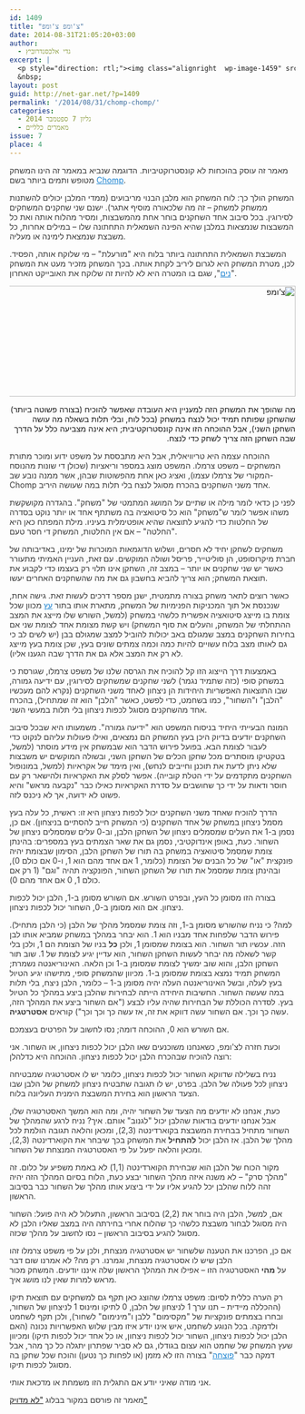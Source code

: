 ```yaml
---
id: 1409
title: "צ'ומפ צ'ומפ"
date: 2014-08-31T21:05:20+03:00
author:
  - גדי אלכסנדרוביץ
excerpt: |
  <p style="direction: rtl;"><img class="alignright  wp-image-1459" src="{{site.baseurl}}/assets/img/2014/08/chomp-Copy.png" alt="chomp - Copy" width="115" height="102" />מה שהופך את המשחק הזה למעניין היא העובדה שאפשר להוכיח (בצורה פשוטה ביותר) שהשחקן שפותח תמיד יכול לנצח במשחק (בכל לוח, ובלי תלות בשאלה מה עושה השחקן השני), אבל ההוכחה הזו אינה קונסטרוקטיבית; היא אינה מצביעה כלל על הדרך שבה השחקן הזה צריך לשחק כדי לנצח.</p>
  &nbsp;
layout: post
guid: http://net-gar.net/?p=1409
permalink: '/2014/08/31/chomp-chomp/'
categories:
  - גליון 7 ספטמבר 2014
  - מאמרים כלליים
issue: 7
place: 4
---
```

<p style="color: #373737;">
  מאמר זה עוסק בהוכחות לא קונסטרוקטיביות. הדוגמה שנביא במאמר זה הינו המשחק מטופש ותמים ביותר בשם <a style="font-weight: inherit; font-style: inherit; color: #1982d1;" href="http://en.wikipedia.org/wiki/Chomp">Chomp</a>.
</p>

<p style="color: #373737;">
  המשחק הולך כך: לוח המשחק הוא מלבן הבנוי מריבועים (ממדי המלבן יכולים להשתנות ממשחק למשחק – זה מה שלכאורה מוסיף אתגר). ישנם שני שחקנים המשחקים לסירוגין. בכל סיבוב אחד השחקנים בוחר אחת מהמשבצות, ומסיר מהלוח אותה ואת כל המשבצות שנמצאות במלבן שהיא הפינה השמאלית התחתונה שלו – במילים אחרות, כל משבצת שנמצאת לימינה או מעליה.
</p>

<p style="color: #373737;">
  המשבצת השמאלית התחתונה ביותר בלוח היא "מורעלת" – מי שלוקח אותה, הפסיד. לכן, מטרת המשחק היא לגרום ליריב לקחת אותה. בכך המשחק מזכיר מעט את המשחק "<a style="font-weight: inherit; font-style: inherit; color: #1982d1;" href="http://en.wikipedia.org/wiki/Nim">נים</a>", שגם בו המטרה היא לא להיות זה שלוקח את האובייקט האחרון.
</p>

<p style="direction: rtl;">
  <img class="aligncenter" src="{{site.baseurl}}/assets/img/2014/08/chomp.png" alt="צ’ומפ" width="556" height="195" />
</p>

<p style="direction: rtl;">
  מה שהופך את המשחק הזה למעניין היא העובדה שאפשר להוכיח (בצורה פשוטה ביותר) שהשחקן שפותח תמיד יכול לנצח במשחק (בכל לוח, ובלי תלות בשאלה מה עושה השחקן השני), אבל ההוכחה הזו אינה קונסטרוקטיבית; היא אינה מצביעה כלל על הדרך שבה השחקן הזה צריך לשחק כדי לנצח.
</p>

<p style="color: #373737;">
  ההוכחה עצמה היא טריוויאלית, אבל היא מתבססת על משפט ידוע ומוכר מתורת המשחקים – משפט צרמלו. המשפט מוצג במספר וריאציות (שכולן די שונות מהנוסח המקורי של צרמלו עצמו), ואציג כאן אחת מהפשוטות שבהן, אשר ממנה נובע שב-Chomp אחד משני השחקנים בהכרח מסוגל לנצח בלי תלות במה שעושה היריב.
</p>

<p style="color: #373737;">
  לפני כן כדאי לומר מילה או שתיים על המושג המתמטי של "משחק". בהגדרה מקושקשת משהו אפשר לומר ש"משחק" הוא כל סיטואציה בה משתתף אחד או יותר נוקט בסדרה של החלטות כדי להגיע לתוצאה שהיא אופטימלית בעיניו. מילת המפתח כאן היא "החלטה" – אם אין החלטות, המשחק די חסר טעם.
</p>

<p style="color: #373737;">
  משחקים לשחקן יחיד לא חסרים, ושלוש הדוגמאות המוכרות של ימינו, באדיבותה של חברת מיקרוסופט, הן סוליטייר, פריסל ושולה המוקשים. עם זאת, העניין האמיתי מתעורר כאשר יש שני שחקנים או יותר – במצב זה, השחקן אינו תלוי רק בעצמו כדי לקבוע את תוצאת המשחק; הוא צריך להביא בחשבון גם את מה שהשחקנים האחרים יעשו.
</p>

<p style="color: #373737;">
  כאשר רוצים לתאר משחק בצורה מתמטית, ישנן מספר דרכים לעשות זאת. גישה אחת, שנכנסת אל תוך המכניקות הפנימיות של המשחק, מתארת אותו בתור <a style="font-weight: inherit; font-style: inherit; color: #1982d1;" href="http://he.wikipedia.org/wiki/%D7%A2%D7%A5_%28%D7%AA%D7%95%D7%A8%D7%AA_%D7%94%D7%92%D7%A8%D7%A4%D7%99%D7%9D%29">עץ</a> מכוון שכל צומת בו מייצג סיטואציה אפשרית כלשהי במשחק (למשל, השורש שלו מייצג את המצב ההתחלתי של המשחק, והעלים את סוף המשחק) ויש קשת מצומת אחד לצומת שני אם בחירות השחקנים במצב שמגולם באב יכולות להוביל למצב שמגולם בבן (יש לשים לב כי גם לאותו מצב בלוח עשויים להיות כמה וכמה צמתים שונים בעץ, שכן צומת בעץ מייצג לא רק את המצב אלא גם את הדרך שבה הגענו אליו).
</p>

<p style="color: #373737;">
  באמצעות דרך הייצוג הזו קל להוכיח את הגרסה שלנו של משפט צרמלו, שגורסת כי במשחק סופי (כזה שתמיד נגמר) לשני שחקנים שמשחקים לסירוגין, עם ידיעה גמורה, שבו התוצאות האפשריות היחידות הן ניצחון לאחד משני השחקנים (נקרא להם מעכשיו "הלבן" ו"השחור", כמו בשחמט, כדי לפשט, כאשר "הלבן" הוא זה שמתחיל), בהכרח אחד מהשחקנים מסוגל לכפות ניצחון בלי תלות במעשי השני.
</p>

<p style="color: #373737;">
  המונח הבעייתי היחיד בניסוח המשפט הוא "ידיעה גמורה". משמעותו היא שבכל סיבוב השחקנים יודעים בדיוק היכן בעץ המשחק הם נמצאים, ואילו פעולות עליהם לנקוט כדי לעבור לצומת הבא. בפועל פירוש הדבר הוא שבמשחק אין מידע מוסתר (למשל, בטקטיקו מוסתרים מכל שחקן הכלים של השחקן השני, ובשולה המוקשים יש משבצות שלא ניתן לדעת את תוכנן וחייבים לנחש), ואין מימד של אקראיות (למשל, במונופול השחקנים מתקדמים על ידי הטלת קובייה). אפשר לסלק את האקראיות ולהישאר רק עם חוסר ודאות על ידי כך שחושבים על סדרת האקראיות כאילו כבר "נקבעה מראש" והיא פשוט לא ידועה, אך לא ניכנס לזה.
</p>

<p style="color: #373737;">
  הדרך להוכיח שאחד משני השחקנים יכול לכפות ניצחון היא זו: ראשית, כל עלה בעץ מסמל ניצחון במשחק של אחד השחקנים (כי המשחק חייב להסתיים בניצחון). אם כן, נסמן ב-1 את העלים שמסמלים ניצחון של השחקן הלבן, וב-0 עלים שמסמלים ניצחון של השחור. כעת, באופן אינדוקטיבי, נסמן גם את שאר הצמתים בעץ במספרים: בהינתן צומת שמסמל סיטואציה במשחק בה תורו של השחקן הלבן, הסימון שבצומת יהיה פונקצית "או" של כל הבנים של הצומת (כלומר, 1 אם אחד מהם הוא 1, ו-0 אם כולם 0), ובהינתן צומת שמסמל את תורו של השחקן השחור, הפונקציה תהיה "וגם" (1 רק אם כולם 1, 0 אם אחד מהם 0).
</p>

<p style="color: #373737;">
  בצורה הזו מסומן כל העץ, ובפרט השורש. אם השורש מסומן ב-1, הלבן יכול לכפות ניצחון. אם הוא מסומן ב-0, השחור יכול לכפות ניצחון.
</p>

<p style="color: #373737;">
  למה? כי נניח שהשורש מסומן ב-1, וזה צומת שמסמל מהלך של הלבן (כי הלבן מתחיל). פירוש הדבר שלפחות אחד מבניו הוא 1. הוא יבחר במהלך במשחק שמביא אותו לבן הזה. עכשיו תור השחור. הוא בצומת שמסומן 1, ולכן <strong style="font-style: inherit;">כל</strong> בניו של הצומת הם 1, ולכן בלי קשר לשאלה מה יבחר לעשות השחקן השחור, הוא עדיין יגיע לצומת של 1. שוב תור השחקן הלבן, והוא שוב ימשיך לצומת שמסומן ב-1 וכן הלאה. האינוריאנטה נשמרת; המשחק תמיד נמצא בצומת שמסומן ב-1. מכיוון שהמשחק סופי, מתישהו יגיע הטיול בעץ לעלה, ובשל האינוריאנטה העלה יהיה מסומן ב-1 – כלומר, הלבן ניצח, בלי תלות במה שעשה השחור. החשיבות היחידה הייתה לבחירות שהלבן ביצע במהלך כל הטיול בעץ. לסדרה הכוללת של הבחירות שהיה עליו לבצע ("אם השחור ביצע את המהלך הזה, עשה כך וכך. אם השחור עשה דווקא את זה, אז עשה כך וכך וכך") קוראים <strong style="font-style: inherit;">אסטרטגיה</strong>.
</p>

<p style="color: #373737;">
  אם השורש הוא 0, ההוכחה דומה; נסו לחשוב על הפרטים בעצמכם.
</p>

<p style="color: #373737;">
  וכעת חזרה לצ'ומפ, כשאנחנו משוכנעים שאו הלבן יכול לכפות ניצחון, או השחור. אני רוצה להוכיח שבהכרח הלבן יכול לכפות ניצחון. ההוכחה היא כדלהלן:
</p>

<p style="color: #373737;">
  נניח בשלילה שדווקא השחור יכול לכפות ניצחון, כלומר יש לו אסטרטגיה שמבטיחה ניצחון לכל פעולה של הלבן. בפרט, יש לו תגובה שתבטיח ניצחון למשחק של הלבן שבו הצעד הראשון הוא בחירת המשבצת הימנית העליונה בלוח.
</p>

<p style="color: #373737;">
  כעת, אנחנו לא יודעים מה הצעד של השחור יהיה, ומה הוא המשך האסטרטגיה שלו, אבל אנחנו יודעים בודאות שהלבן יכול "לגנוב" אותם. איך? נניח לרגע שהמהלך של השחור מתחיל בבחירת המשבצת בקוארדינטה (2,3), ומכאן והלאה תגובה הולמת לכל מהלך של הלבן. אז הלבן יכול <strong style="font-style: inherit;">להתחיל</strong> את המשחק בכך שיבחר את הקוארדינטה (2,3), ומכאן והלאה יפעל על פי האסטרטגיה המנצחת של השחור.
</p>

<p style="color: #373737;">
  מקור הכוח של הלבן הוא שבחירת הקוארדינטה (1,1) לא באמת משפיע על כלום. זה "מהלך סרק" – לא משנה איזה מהלך השחור יבצע כעת, הלוח בסיום המהלך הזה יהיה זהה ללוח שהלבן יכל להגיע אליו על ידי ביצוע אותו מהלך של השחור כבר בסיבוב הראשון.
</p>

<p style="color: #373737;">
  אם, למשל, הלבן היה בוחר את (2,2) בסיבוב הראשון, התעלול לא היה פועל: השחור היה מסוגל לבחור משבצת כלשהי כך שהלוח אחרי בחירתה היה במצב שאליו הלבן לא מסוגל להגיע בסיבוב הראשון – נסו לחשוב על מהלך שכזה.
</p>

<p style="color: #373737;">
  אם כן, הפרכנו את הטענה שלשחור יש אסטרטגיה מנצחת, ולכן על פי משפט צרמלו זהו הלבן שיש לו אסטרטגיה מנצחת, וגמרנו. רק מה? לא אמרנו שום דבר על <strong style="font-style: inherit;">מהי</strong> האסטרטגיה הזו – אפילו את המהלך הראשון שלה איננו יודעים. המשחק מכור מראש למרות שאין לנו מושג איך.
</p>

<p style="color: #373737;">
  רק הערה כללית לסיום: משפט צרמלו שהוצג כאן תקף גם למשחקים עם תוצאת תיקו (ההכללה מיידית – תנו ערך 1 לניצחון של הלבן, 0 לתיקו ומינוס 1 לניצחון של השחור, ובחרו בצמתים פונקציות של "מקסימום" ללבן ו"מינימום" לשחור), ולכן תקף לשחמט ולדמקה. בכל הנוגע לשחמט, איש אינו יודע איזו מבין שלוש האפשרויות נכונה (האם הלבן יכול לכפות ניצחון, השחור יכול לכפות ניצחון, או כל אחד יכול לכפות תיקו) ומכיוון שעץ המשחק של שחמט הוא עצום בגודלו, גם לא סביר שפתרון יתגלה כל כך מהר, אבל דמקה כבר "<a style="font-weight: inherit; font-style: inherit; color: #1982d1;" href="http://www.cs.ualberta.ca/~chinook/">פוצחה</a>" בצורה הזו לא מזמן (או לפחות כך נטען) והוכח שכל שחקן בה מסוגל לכפות תיקו.
</p>

<p style="color: #373737;">
  אני מודה שאיני יודע אם התגלית הזו משמחת או מדכאת אותי.
</p>

<p style="color: #373737;">
  מאמר זה פורסם במקור בבלוג <a href="http://www.gadial.net/2007/08/14/chomp/" target="_blank" rel="noopener noreferrer">"לא מדויק"</a>
</p>